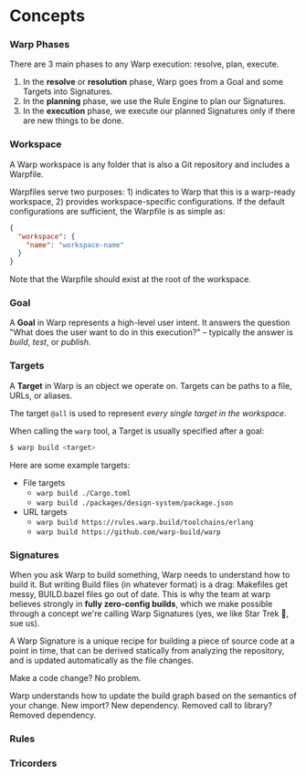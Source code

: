 # Concepts

### Warp Phases

There are 3 main phases to any Warp execution: resolve, plan, execute.

1. In the **resolve** or **resolution** phase, Warp goes from a Goal and some Targets into Signatures.
2. In the **planning** phase, we use the Rule Engine to plan our Signatures.
3. In the **execution** phase, we execute our planned Signatures only if there are new things to be done.

### Workspace

A Warp workspace is any folder that is also a Git repository and includes a Warpfile.

Warpfiles serve two purposes: 1) indicates to Warp that this is a warp-ready workspace, 2) provides workspace-specific configurations. If the default configurations are sufficient, the Warpfile is as simple as: 
```json
{
  "workspace": {
    "name": "workspace-name"
  }
}

```
Note that the Warpfile should exist at the root of the workspace.

### Goal

A **Goal** in Warp represents a high-level user intent. It answers the question "What does the user want to do in this execution?" – typically the answer is _build_, _test_, or _publish_.

### Targets

A **Target** in Warp is an object we operate on. Targets can be paths to a file, URLs, or aliases.&#x20;

The target `@all` is used to represent _every single target in the workspace_.

When calling the `warp` tool, a Target is usually specified after a goal:

```bash
$ warp build <target>
```

Here are some example targets:

* File targets
  * `warp build ./Cargo.toml`
  * `warp build ./packages/design-system/package.json`
* URL targets
  * `warp build https://rules.warp.build/toolchains/erlang`
  * `warp build https://github.com/warp-build/warp`

### Signatures
When you ask Warp to build something, Warp needs to understand how to build it. But writing Build files (in whatever format) is a drag: Makefiles get messy, BUILD.bazel files go out of date. This is why the team at warp believes strongly in **fully zero-config builds**, which we make possible through a concept we're calling Warp Signatures (yes, we like Star Trek 🖖, sue us).

A Warp Signature is a unique recipe for building a piece of source code at a point in time, that can be derived statically from analyzing the repository, and is updated automatically as the file changes.

Make a code change? No problem.

Warp understands how to update the build graph based on the semantics of your change. New import? New dependency. Removed call to library? Removed dependency.

### Rules

### Tricorders
